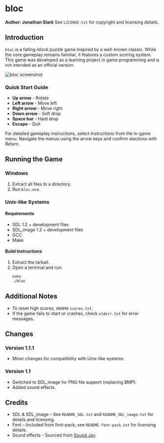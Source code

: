 # bloc

**Author: Jonathan Slark**
See `LICENSE.txt` for copyright and licensing details.

## Introduction

`bloc` is a falling-block puzzle game inspired by a well-known classic. While the core gameplay remains familiar, it features a custom scoring system. This game was developed as a learning project in game programming and is not intended as an official version.

![bloc screenshot](image/screeshot.png)

### Quick Start Guide

- **Up arrow** - Rotate
- **Left arrow** - Move left
- **Right arrow** - Move right
- **Down arrow** - Soft drop
- **Space bar** - Hard drop
- **Escape** - Quit

For detailed gameplay instructions, select *Instructions* from the in-game menu. Navigate the menus using the arrow keys and confirm slections with *Return*.

## Running the Game

### Windows

1. Extract all files to a directory.
2. Run `bloc.exe`.

### Unix-like Systems

#### Requirements

- SDL 1.2 + development files
- SDL_image 1.2 + development files
- GCC
- Make

#### Build Instructions

1. Extract the tarball.
2. Open a terminal and run:
   ```sh
   make
   ./bloc
   ```

## Additional Notes

- To reset high scores, delete `scores.txt`.
- If the game fails to start or crashes, check `stderr.txt` for error messages.

## Changes

### Version 1.1.1
- Minor changes for compatibility with Unix-like systems.

### Version 1.1
- Switched to SDL_image for PNG file support (replacing BMP).
- Added sound effects.

## Credits

- SDL & SDL_image – See `README_SDL.txt` and `README_SDL_image.txt` for details and licensing.
- Font – Included from font-pack; see `README-font-pack.txt` for licensing details.
- Sound effects - Sourced from [Sound Jay](http://www.soundjay.com/tos.html).
